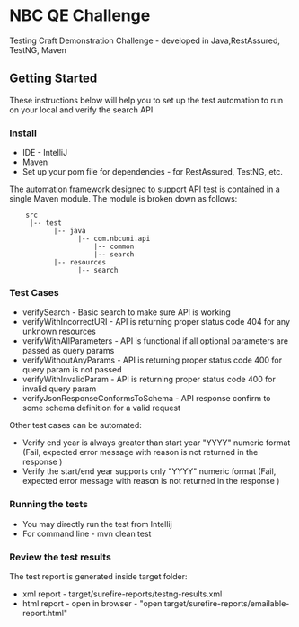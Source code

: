 # NBC QE Challenge

Testing Craft Demonstration Challenge - developed in Java,RestAssured, TestNG, Maven

## Getting Started
These instructions below will help you to set up the test automation to run on your local and verify the search API

### Install
* IDE - IntelliJ
* Maven
* Set up your pom file for dependencies - for RestAssured, TestNG, etc.

The automation framework designed to support API test is contained in a single Maven module.  The module is broken down as follows: 
```
    src
     |-- test
           |-- java
                 |-- com.nbcuni.api       
                     |-- common
                     |-- search
           |-- resources
                 |-- search
```

### Test Cases

* verifySearch    - Basic search to make sure API is working
* verifyWithIncorrectURI - API is returning proper status code 404 for any unknown resources
* verifyWithAllParameters - API is functional if all optional parameters are passed as query params
* verifyWithoutAnyParams - API is returning proper status code 400 for query param is not passed
* verifyWithInvalidParam - API is returning proper status code 400 for invalid query param
* verifyJsonResponseConformsToSchema - API response confirm to some schema definition for a valid request

Other test cases can be automated:
* Verify end year is always greater than start year "YYYY" numeric format 
    (Fail, expected error message with reason is not returned in the response )
* Verify the start/end year supports only "YYYY" numeric format 
    (Fail, expected error message with reason is not returned in the response )


### Running the tests

* You may directly run the test from Intellij
* For command line -  mvn clean test

### Review the test results
 
 The test report is generated inside target folder:
 * xml report - target/surefire-reports/testng-results.xml
 * html report - open in browser - "open target/surefire-reports/emailable-report.html"



